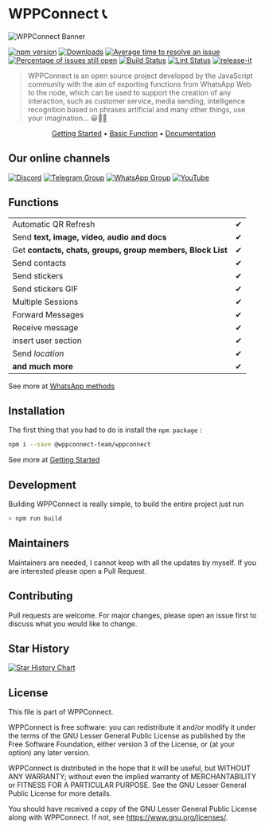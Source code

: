 # WPPConnect 📞

![WPPConnect Banner](./img/wppconnect-banner.jpeg)

[![npm version](https://img.shields.io/npm/v/@wppconnect-team/wppconnect.svg?color=green)](https://www.npmjs.com/package/@wppconnect-team/wppconnect)
[![Downloads](https://img.shields.io/npm/dm/@wppconnect-team/wppconnect.svg)](https://www.npmjs.com/package/@wppconnect-team/wppconnect)
[![Average time to resolve an issue](https://isitmaintained.com/badge/resolution/wppconnect-team/wppconnect.svg)](https://isitmaintained.com/project/wppconnect-team/wppconnect 'Average time to resolve an issue')
[![Percentage of issues still open](https://isitmaintained.com/badge/open/wppconnect-team/wppconnect.svg)](https://isitmaintained.com/project/wppconnect-team/wppconnect 'Percentage of issues still open')
[![Build Status](https://img.shields.io/github/workflow/status/wppconnect-team/wppconnect/build.svg)](https://github.com/wppconnect-team/wppconnect/actions)
[![Lint Status](https://img.shields.io/github/workflow/status/wppconnect-team/wppconnect/lint.svg?label=lint)](https://github.com/wppconnect-team/wppconnect/actions)
[![release-it](https://img.shields.io/badge/%F0%9F%93%A6%F0%9F%9A%80-release--it-e10079.svg)](https://github.com/release-it/release-it)

> WPPConnect is an open source project developed by the JavaScript community with the aim of exporting functions from WhatsApp Web to the node, which can be used to support the creation of any interaction, such as customer service, media sending, intelligence recognition based on phrases artificial and many other things, use your imagination... 😀🤔💭

<p align="center">
  <a href="https://wppconnect.io/wppconnect/pages/getting-started/installation.html">Getting Started</a> •
  <a href="https://wppconnect.io/wppconnect/pages/getting-started/basic-functions.html">Basic Function</a> •
  <a href="https://wppconnect.io/wppconnect/">Documentation</a>
</p>

## Our online channels

[![Discord](https://img.shields.io/discord/844351092758413353?color=blueviolet&label=Discord&logo=discord&style=flat)](https://discord.gg/JU5JGGKGNG)
[![Telegram Group](https://img.shields.io/badge/Telegram-Group-32AFED?logo=telegram)](https://t.me/wppconnect)
[![WhatsApp Group](https://img.shields.io/badge/WhatsApp-Group-25D366?logo=whatsapp)](https://chat.whatsapp.com/C1ChjyShl5cA7KvmtecF3L)
[![YouTube](https://img.shields.io/youtube/channel/subscribers/UCD7J9LG08PmGQrF5IS7Yv9A?label=YouTube)](https://www.youtube.com/c/wppconnect)

## Functions

|                                                            |     |
| ---------------------------------------------------------- | --- |
| Automatic QR Refresh                                       | ✔   |
| Send **text, image, video, audio and docs**                | ✔   |
| Get **contacts, chats, groups, group members, Block List** | ✔   |
| Send contacts                                              | ✔   |
| Send stickers                                              | ✔   |
| Send stickers GIF                                          | ✔   |
| Multiple Sessions                                          | ✔   |
| Forward Messages                                           | ✔   |
| Receive message                                            | ✔   |
| insert user section                                        | ✔   |
| Send _location_                                            | ✔   |
| **and much more**                                          | ✔   |

See more at <a href="https://wppconnect.io/wppconnect/classes/Whatsapp.html">WhatsApp methods</a>

## Installation

The first thing that you had to do is install the `npm package` :

```bash
npm i --save @wppconnect-team/wppconnect
```

See more at <a href="https://wppconnect.io/wppconnect/pages/getting-started/installation.html">Getting Started</a>

## Development

Building WPPConnect is really simple, to build the entire project just run

```bash
> npm run build
```

## Maintainers

Maintainers are needed, I cannot keep with all the updates by myself. If you are
interested please open a Pull Request.

## Contributing

Pull requests are welcome. For major changes, please open an issue first to
discuss what you would like to change.

## Star History

[![Star History Chart](https://api.star-history.com/svg?repos=wppconnect-team/wppconnect,wppconnect-team/wa-js&type=Date)](https://star-history.com/#wppconnect-team/wppconnect&wppconnect-team/wa-js&Date)

## License

This file is part of WPPConnect.

WPPConnect is free software: you can redistribute it and/or modify
it under the terms of the GNU Lesser General Public License as published by
the Free Software Foundation, either version 3 of the License, or
(at your option) any later version.

WPPConnect is distributed in the hope that it will be useful,
but WITHOUT ANY WARRANTY; without even the implied warranty of
MERCHANTABILITY or FITNESS FOR A PARTICULAR PURPOSE. See the
GNU Lesser General Public License for more details.

You should have received a copy of the GNU Lesser General Public License
along with WPPConnect. If not, see <https://www.gnu.org/licenses/>.
